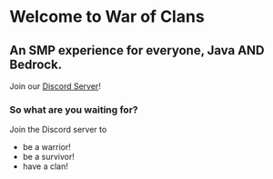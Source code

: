 # Welcome to War of Clans
## An SMP experience for everyone, Java AND Bedrock.

Join our [Discord Server](https://discord.gg/nrcGeHQaSM)!

### So what are you waiting for? 
Join the Discord server to
- be a warrior!
- be a survivor!
- have a clan!
